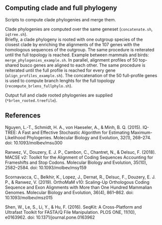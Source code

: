 ## Computing clade and full phylogeny

Scripts to compute clade phylogenies and merge them.

Clade phylogenies are computed over the same geneset (`concatenate.sh`, `iqtree.sh`).<br>
Briefly, a clade phylogeny is rooted with one outgroup species of the closest clade by enriching the alignments of the 107 genes with the homologous sequences of the outgroup. The same procedure is reiterated until the full topology is reached. Example between mammals and birds: `merge_phylogenies_example.sh`.
In parallel, alignment profiles of 50 top-shared busco genes are aligned to each other. The same procedure is reiterated until the full profile is reached for every gene (`align_profiles_example.sh`).
The concatenation of the 50 full-profile genes is used to compute branch lenghts for the full topology (`recompute_brlens_fullphylo.sh`).

Output full and clade rooted phylogenies are supplied (`*brlen_rooted.treefile`).

## References

Nguyen, L.-T., Schmidt, H. A., von Haeseler, A., & Minh, B. Q. (2015). IQ-TREE: A Fast and Effective Stochastic Algorithm for Estimating Maximum-Likelihood Phylogenies. Molecular Biology and Evolution, 32(1), 268–274. doi: 10.1093/molbev/msu300

Ranwez, V., Douzery, E. J. P., Cambon, C., Chantret, N., & Delsuc, F. (2018). MACSE v2: Toolkit for the Alignment of Coding Sequences Accounting for Frameshifts and Stop Codons. Molecular Biology and Evolution, 35(10), 2582–2584. doi: 10.1093/molbev/msy159

Scornavacca, C., Belkhir, K., Lopez, J., Dernat, R., Delsuc, F., Douzery, E. J. P., & Ranwez, V. (2019). OrthoMaM v10: Scaling-Up Orthologous Coding Sequence and Exon Alignments with More than One Hundred Mammalian Genomes. Molecular Biology and Evolution, 36(4), 861–862. doi: 10.1093/molbev/msz015

Shen, W., Le, S., Li, Y., & Hu, F. (2016). SeqKit: A Cross-Platform and Ultrafast Toolkit for FASTA/Q File Manipulation. PLOS ONE, 11(10), e0163962. doi: 10.1371/journal.pone.0163962
